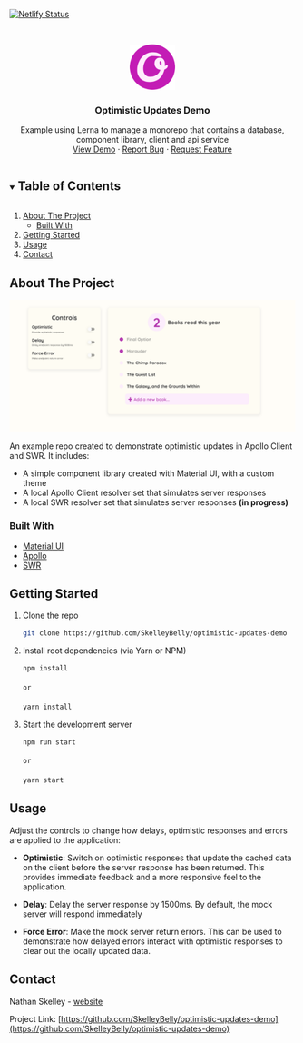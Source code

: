 [![Netlify Status][netlify-shield]][netlify-demo-url]

<br />
<p align="center">
  <a href="https://github.com/SkelleyBelly/optimistic-updates-demo">
    <img src="public/android-chrome-192x192.png" alt="Logo" width="80" height="80">
  </a>

  <h3 align="center">Optimistic Updates Demo</h3>

  <p align="center">
    Example using Lerna to manage a monorepo that contains a database, component library, client and api service
    <br />
    <a href="https://optimistic-update.netlify.app">View Demo</a>
    ·
    <a href="https://github.com/SkelleyBelly/optimistic-updates-demo/issues">Report Bug</a>
    ·
    <a href="https://github.com/SkelleyBelly/optimistic-updates-demo/issues">Request Feature</a>
  </p>
</p>



<!-- TABLE OF CONTENTS -->
<details open="open">
  <summary><h2 style="display: inline-block">Table of Contents</h2></summary>
  <ol>
    <li>
      <a href="#about-the-project">About The Project</a>
      <ul>
        <li><a href="#built-with">Built With</a></li>
      </ul>
    </li>
    <li>
      <a href="#getting-started">Getting Started</a>
    </li>
    <li><a href="#usage">Usage</a></li>
    <li><a href="#contact">Contact</a></li>
  </ol>
</details>



<!-- ABOUT THE PROJECT -->
## About The Project

[![Optimistic Updates Demo Screenshot][product-screenshot]][netlify-demo-url]

An example repo created to demonstrate optimistic updates in Apollo Client and SWR. It includes:

- A simple component library created with Material UI, with a custom theme
- A local Apollo Client resolver set that simulates server responses
- A local SWR resolver set that simulates server responses **(in progress)**


### Built With

* [Material UI](https://material-ui.com/)
* [Apollo](https://www.apollographql.com/)
* [SWR](https://swr.vercel.app/)


<!-- GETTING STARTED -->
## Getting Started


1. Clone the repo
   ```sh
   git clone https://github.com/SkelleyBelly/optimistic-updates-demo
   ```
2. Install root dependencies (via Yarn or NPM)
   ```sh
   npm install

   or

   yarn install
   ```

3. Start the development server
   ```sh
   npm run start

   or

   yarn start
   ```


<!-- USAGE EXAMPLES -->
## Usage

Adjust the controls to change how delays, optimistic responses and errors are applied to the application:

* **Optimistic**: Switch on optimistic responses that update the cached data on the client before the server response has been returned. This provides immediate feedback and a more responsive feel to the application.
  
* **Delay**: Delay the server response by 1500ms. By default, the mock server will respond immediately
  
* **Force Error**: Make the mock server return errors. This can be used to demonstrate how delayed errors interact with optimistic responses to clear out the locally updated data.

<!-- CONTACT -->
## Contact

Nathan Skelley - [website](https://www.skelleybelly.com/)

Project Link: [https://github.com/SkelleyBelly/optimistic-updates-demo](https://github.com/SkelleyBelly/optimistic-updates-demo)

<!-- MARKDOWN LINKS & IMAGES -->
[product-screenshot]: ./optimistic-update-screenshot.png
[netlify-shield]: https://api.netlify.com/api/v1/badges/c911a516-69a6-4980-8945-42720149ede8/deploy-status
[netlify-demo-url]: https://optimistic-update.netlify.app